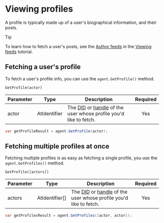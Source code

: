 # Viewing profiles

A profile is typically made up of a user's biographical information, and their posts.

> [!TIP]
> To learn how to fetch a user's posts, see the [Author feeds](viewingFeeds.md#authorFeeds) in the [Viewing feeds](viewingFeeds.md) tutorial.

## Fetching a user's profile

To fetch a user's profile info, you can use the `agent.GetProfile()` method.

`GetProfile(actor)`

| Parameter | Type         | Description                                                                                                             | Required   |
|-----------|--------------|-------------------------------------------------------------------------------------------------------------------------|:----------:|
| actor     | AtIdentifier | The [DID](../commonTerms.md#dids) or [handle](../commonTerms.md#handles) of the user whose profile you'd like to fetch. | Yes        |

```c#
var getProfileResult = agent.GetProfile(actor);
```

## Fetching multiple profiles at once

Fetching multiple profiles is as easy as fetching a single profile, you use the `agent.GetProfiles()` method.

`GetProfile([actors])`

| Parameter  | Type           | Description                                                                                                             | Required   |
|----------- |--------------  |-------------------------------------------------------------------------------------------------------------------------|:----------:|
| actors     | AtIdentifier[] | The [DID](../commonTerms.md#dids) or [handle](../commonTerms.md#handles) of the user whose profile you'd like to fetch. | Yes        |

```c#
var getProfilesResult = agent.GetProfiles([actor, actor]);
```
